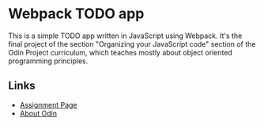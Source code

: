 # Webpack TODO app

This is a simple TODO app written in JavaScript using Webpack. It's the final
project of the section "Organizing your JavaScript code" section of the Odin
Project curriculum, which teaches mostly about object oriented programming
principles.

## Links

- [Assignment Page](https://www.theodinproject.com/lessons/node-path-javascript-todo-list)
- [About Odin](https://www.theodinproject.com/about)
